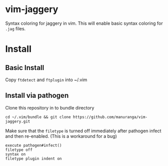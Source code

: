 vim-jaggery
===========

Syntax coloring for jaggery in vim. This will enable basic syntax coloring for `.jag` files.


Install
=======

## Basic Install

Copy `ftdetect` and `ftplugin` into ~/.vim

## Install via pathogen

Clone this repository in to bundle directory

    cd ~/.vim/bundle && git clone https://github.com/manuranga/vim-jaggery.git
    
Make sure that the `filetype` is turned off immediately after pathogen infect and then re-enabled. (This is a workaround for a bug)

    execute pathogen#infect()
    filetype off
    syntax on
    filetype plugin indent on


